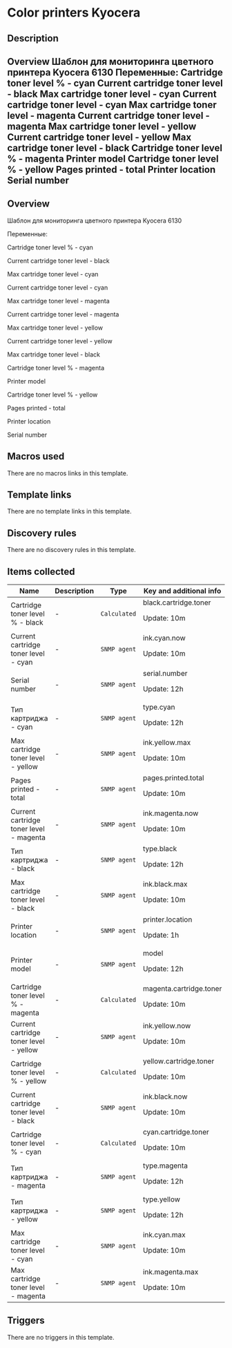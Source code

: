# Color printers Kyocera

## Description

## Overview Шаблон для мониторинга цветного принтера Kyocera 6130 Переменные: Cartridge toner level % - cyan Current cartridge toner level - black Max cartridge toner level - cyan Current cartridge toner level - cyan Max cartridge toner level - magenta Current cartridge toner level - magenta Max cartridge toner level - yellow Current cartridge toner level - yellow Max cartridge toner level - black Cartridge toner level % - magenta Printer model Cartridge toner level % - yellow Pages printed - total Printer location Serial number 

## Overview

Шаблон для мониторинга цветного принтера Kyocera 6130


Переменные:


Cartridge toner level % - cyan


Current cartridge toner level - black 


Max cartridge toner level - cyan


Current cartridge toner level - cyan 


Max cartridge toner level - magenta


Current cartridge toner level - magenta 


Max cartridge toner level - yellow


Current cartridge toner level - yellow 


Max cartridge toner level - black


Cartridge toner level % - magenta


Printer model


Cartridge toner level % - yellow


Pages printed - total


Printer location


Serial number



## Macros used

There are no macros links in this template.

## Template links

There are no template links in this template.

## Discovery rules

There are no discovery rules in this template.

## Items collected

|Name|Description|Type|Key and additional info|
|----|-----------|----|----|
|Cartridge toner level % - black|<p>-</p>|`Calculated`|black.cartridge.toner<p>Update: 10m</p>|
|Current cartridge toner level - cyan|<p>-</p>|`SNMP agent`|ink.cyan.now<p>Update: 10m</p>|
|Serial number|<p>-</p>|`SNMP agent`|serial.number<p>Update: 12h</p>|
|Тип картриджа - cyan|<p>-</p>|`SNMP agent`|type.cyan<p>Update: 12h</p>|
|Max cartridge toner level - yellow|<p>-</p>|`SNMP agent`|ink.yellow.max<p>Update: 10m</p>|
|Pages printed - total|<p>-</p>|`SNMP agent`|pages.printed.total<p>Update: 10m</p>|
|Current cartridge toner level - magenta|<p>-</p>|`SNMP agent`|ink.magenta.now<p>Update: 10m</p>|
|Тип картриджа - black|<p>-</p>|`SNMP agent`|type.black<p>Update: 12h</p>|
|Max cartridge toner level - black|<p>-</p>|`SNMP agent`|ink.black.max<p>Update: 10m</p>|
|Printer location|<p>-</p>|`SNMP agent`|printer.location<p>Update: 1h</p>|
|Printer model|<p>-</p>|`SNMP agent`|model<p>Update: 12h</p>|
|Cartridge toner level % - magenta|<p>-</p>|`Calculated`|magenta.cartridge.toner<p>Update: 10m</p>|
|Current cartridge toner level - yellow|<p>-</p>|`SNMP agent`|ink.yellow.now<p>Update: 10m</p>|
|Cartridge toner level % - yellow|<p>-</p>|`Calculated`|yellow.cartridge.toner<p>Update: 10m</p>|
|Current cartridge toner level - black|<p>-</p>|`SNMP agent`|ink.black.now<p>Update: 10m</p>|
|Cartridge toner level % - cyan|<p>-</p>|`Calculated`|cyan.cartridge.toner<p>Update: 10m</p>|
|Тип картриджа - magenta|<p>-</p>|`SNMP agent`|type.magenta<p>Update: 12h</p>|
|Тип картриджа - yellow|<p>-</p>|`SNMP agent`|type.yellow<p>Update: 12h</p>|
|Max cartridge toner level - cyan|<p>-</p>|`SNMP agent`|ink.cyan.max<p>Update: 10m</p>|
|Max cartridge toner level - magenta|<p>-</p>|`SNMP agent`|ink.magenta.max<p>Update: 10m</p>|
## Triggers

There are no triggers in this template.

